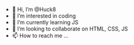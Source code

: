 - 👋 Hi, I’m @Huck8
- 👀 I’m interested in coding
- 🌱 I’m currently learning JS
- 💞️ I’m looking to collaborate on HTML, CSS, JS
- 📫 How to reach me ...

<!---
Huck8/Huck8 is a ✨ special ✨ repository because its `README.md` (this file) appears on your GitHub profile.
You can click the Preview link to take a look at your changes.
--->
